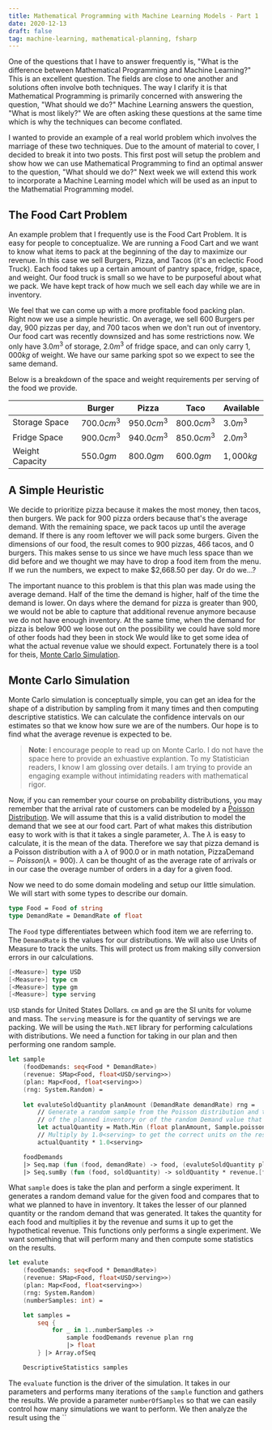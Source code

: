 ```yaml
---
title: Mathematical Programming with Machine Learning Models - Part 1
date: 2020-12-13
draft: false
tag: machine-learning, mathematical-planning, fsharp
---
```


One of the questions that I have to answer frequently is, "What is the difference between Mathematical Programming and Machine Learning?" This is an excellent question. The fields are close to one another and solutions often involve both techniques. The way I clarify it is that Mathematical Programming is primarily concerned with answering the question, "What should we do?" Machine Learning answers the question, "What is most likely?" We are often asking these questions at the same time which is why the techniques can become conflated.

I wanted to provide an example of a real world problem which involves the marriage of these two techniques. Due to the amount of material to cover, I decided to break it into two posts. This first post will setup the problem and show how we can use Mathematical Programming to find an optimal answer to the question, "What should we do?" Next week we will extend this work to incorporate a Machine Learning model which will be used as an input to the Mathematial Programming model.

## The Food Cart Problem

An example problem that I frequently use is the Food Cart Problem. It is easy for people to conceptualize. We are running a Food Cart and we want to know what items to pack at the beginning of the day to maximize our revenue. In this case we sell Burgers, Pizza, and Tacos (it's an eclectic Food Truck). Each food takes up a certain amount of pantry space, fridge, space, and weight. Our food truck is small so we have to be purposeful about what we pack. We have kept track of how much we sell each day while we are in inventory.

We feel that we can come up with a more profitable food packing plan. Right now we use a simple heuristic. On average, we sell 600 Burgers per day, 900 pizzas per day, and 700 tacos when we don't run out of inventory. Our food cart was recently downsized and has some restrictions now. We only have $3.0 m^3$ of storage, $2.0 m^3$ of fridge space, and can only carry $1,000 kg$ of weight. We have our same parking spot so we expect to see the same demand.

Below is a breakdown of the space and weight requirements per serving of the food we provide.

|    | Burger | Pizza | Taco | Available |
|----|--------|-------|------|---|
| Storage Space | $700.0 cm^3$ | $950.0 cm^3$ | $800.0 cm^3$ | $3.0 m^3$ |
| Fridge Space | $900.0 cm^3$ | $940.0 cm^3$ | $850.0 cm^3$ | $2.0 m^3$ |
| Weight Capacity | $550.0 gm$ | $800.0 gm$ | $600.0 gm$ | $1,000 kg$ |

## A Simple Heuristic

We decide to prioritize pizza because it makes the most money, then tacos, then burgers. We pack for 900 pizza orders because that's the average demand. With the remaining space, we pack tacos up until the average demand. If there is any room leftover we will pack some burgers. Given the dimensions of our food, the result comes to 900 pizzas, 466 tacos, and 0 burgers. This makes sense to us since we have much less space than we did before and we thought we may have to drop a food item from the menu. If we run the numbers, we expect to make $2,668.50 per day. Or do we...?

The important nuance to this problem is that this plan was made using the average demand. Half of the time the demand is higher, half of the time the demand is lower. On days where the demand for pizza is greater than 900, we would not be able to capture that additional revenue anymore because we do not have enough inventory. At the same time, when the demand for pizza is below 900 we loose out on the possibility we could have sold more of other foods had they been in stock We would like to get some idea of what the actual revenue value we should expect. Fortunately there is a tool for theis, [Monte Carlo Simulation](https://en.wikipedia.org/wiki/Monte_Carlo_method).

## Monte Carlo Simulation

Monte Carlo simulation is conceptually simple, you can get an idea for the shape of a distribution by sampling from it many times and then computing descriptive statistics. We can calculate the confidence intervals on our estimates so that we know how sure we are of the numbers. Our hope is to find what the average revenue is expected to be.

> **Note**: I encourage people to read up on Monte Carlo. I do not have the space here to provide an exhuastive explantion. To my Statistician readers, I know I am glossing over details. I am trying to provide an engaging example without intimidating readers with mathematical rigor.

Now, if you can remember your course on probability distributions, you may remember that the arrival rate of customers can be modeled by a [Poisson Distribution](https://en.wikipedia.org/wiki/Poisson_distribution). We will assume that this is a valid distribution to model the demand that we see at our food cart. Part of what makes this distribution easy to work with is that it takes a single parameter, $\lambda$. The $\lambda$ is easy to calculate, it is the mean of the data. Therefore we say that pizza demand is a Poisson distribution with a $\lambda$ of 900.0 or in math notation, $\text{PizzaDemand} \sim Poisson(\lambda = 900 )$. $\lambda$ can be thought of as the average rate of arrivals or in our case the overage number of orders in a day for a given food.

Now we need to do some domain modeling and setup our little simulation. We will start with some types to describe our domain.


```fsharp
type Food = Food of string
type DemandRate = DemandRate of float
```

The `Food` type differentiates between which food item we are referring to. The `DemandRate` is the values for our distributions. We will also use Units of Measure to track the units. This will protect us from making silly conversion errors in our calculations.

```fsharp
[<Measure>] type USD
[<Measure>] type cm
[<Measure>] type gm
[<Measure>] type serving
```

`USD` stands for United States Dollars. `cm` and `gm` are the SI units for volume and mass. The `serving` measure is for the quantity of servings we are packing. We will be using the `Math.NET` library for performing calculations with distributions. We need a function for taking in our plan and then performing one random sample.

```fsharp
let sample 
    (foodDemands: seq<Food * DemandRate>)
    (revenue: SMap<Food, float<USD/serving>>)
    (plan: Map<Food, float<serving>>)
    (rng: System.Random) =
    
    let evaluteSoldQuantity planAmount (DemandRate demandRate) rng =
        // Generate a random sample from the Poisson distribution and take the lesser
        // of the planned inventory or of the random Demand value that was generated
        let actualQuantity = Math.Min (float planAmount, Sample.poisson demandRate rng |> float)
        // Multiply by 1.0<serving> to get the correct units on the result
        actualQuantity * 1.0<serving>

    foodDemands
    |> Seq.map (fun (food, demandRate) -> food, (evaluteSoldQuantity plan.[food] demandRate rng))
    |> Seq.sumBy (fun (food, soldQuantity) -> soldQuantity * revenue.[food])
```

What `sample` does is take the plan and perform a single experiment. It generates a random demand value for the given food and compares that to what we planned to have in inventory. It takes the lesser of our planned quantity or the random demand that was generated. It takes the quantity for each food and multiplies it by the revenue and sums it up to get the hypothetical revenue. This functions only performs a single experiment. We want something that will perform many and then compute some statistics on the results.

```fsharp
let evalute 
    (foodDemands: seq<Food * DemandRate>)
    (revenue: SMap<Food, float<USD/serving>>)
    (plan: Map<Food, float<serving>>)
    (rng: System.Random)
    (numberSamples: int) =

    let samples =
        seq {
            for _ in 1..numberSamples ->
                sample foodDemands revenue plan rng
                |> float
        } |> Array.ofSeq

    DescriptiveStatistics samples
```

The `evaluate` function is the driver of the simulation. It takes in our parameters and performs many iterations of the `sample` function and gathers the results. We provide a parameter `numberOfSamples` so that we can easily control how many simulations we want to perform. We then analyze the result using the ``